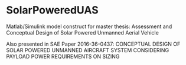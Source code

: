 # SolarPoweredUAS
Matlab/Simulink model construct for master thesis: Assessment and Conceptual Design of Solar Powered Unmanned Aerial Vehicle

Also presented in SAE Paper 2016-36-0437: CONCEPTUAL DESIGN OF SOLAR POWERED UNMANNED AIRCRAFT SYSTEM CONSIDERING PAYLOAD POWER REQUIREMENTS ON SIZING
